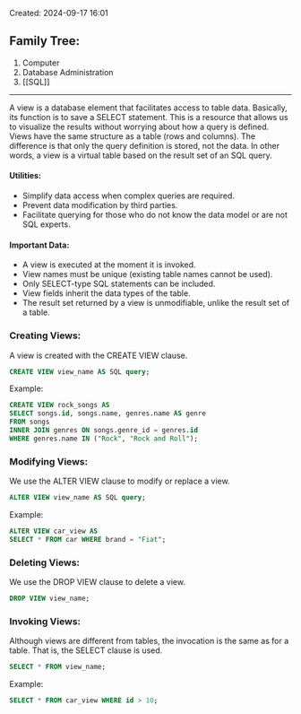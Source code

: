 Created: 2024-09-17 16:01
## Family Tree:
1. Computer
2. Database Administration
3. [[SQL]]
-- -
A view is a database element that facilitates access to table data. Basically, its function is to save a SELECT statement. This is a resource that allows us to visualize the results without worrying about how a query is defined. Views have the same structure as a table (rows and columns). The difference is that only the query definition is stored, not the data. In other words, a view is a virtual table based on the result set of an SQL query.
#### Utilities:
- Simplify data access when complex queries are required.
- Prevent data modification by third parties.
- Facilitate querying for those who do not know the data model or are not SQL experts.
#### Important Data:

- A view is executed at the moment it is invoked.
- View names must be unique (existing table names cannot be used).
- Only SELECT-type SQL statements can be included.
- View fields inherit the data types of the table.
- The result set returned by a view is unmodifiable, unlike the result set of a table.
### Creating Views:
A view is created with the CREATE VIEW clause.
```sql
CREATE VIEW view_name AS SQL query;
```
Example:
```sql
CREATE VIEW rock_songs AS 
SELECT songs.id, songs.name, genres.name AS genre 
FROM songs 
INNER JOIN genres ON songs.genre_id = genres.id 
WHERE genres.name IN ("Rock", "Rock and Roll");
```
### Modifying Views:
We use the ALTER VIEW clause to modify or replace a view.
```sql
ALTER VIEW view_name AS SQL query;
```
Example:
```sql
ALTER VIEW car_view AS  
SELECT * FROM car WHERE brand = "Fiat";
```
### Deleting Views:
We use the DROP VIEW clause to delete a view.
```sql
DROP VIEW view_name;
```
### Invoking Views:
Although views are different from tables, the invocation is the same as for a table. That is, the SELECT clause is used.
```sql
SELECT * FROM view_name;
```
Example:
```sql
SELECT * FROM car_view WHERE id > 10;
```